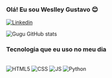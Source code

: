 ### Olá! Eu sou Weslley Gustavo 😊
[![Linkedin](https://img.shields.io/badge/LinkedIn-0077B5?style=for-the-badge&logo=linkedin&logoColor=white)](https://www.linkedin.com/in/weslley-gustavo-ti/)

![Gugu GitHub stats](https://github-readme-stats.vercel.app/api?username=Gugusk8&show_icons=true&theme=merko)

### Tecnologia que eu uso no meu dia

<div style= 'display: inline block'><br/>
    <img aling= 'center' alt='HTML5' src= 'https://img.shields.io/badge/HTML5-E34F26?style=for-the-badge&logo=html5&logoColor=white'>
    <img aling= 'center' alt='CSS' src= 'https://img.shields.io/badge/CSS-239120?&style=for-the-badge&logo=css3&logoColor=white'>
     <img aling= 'center' alt='JS' src= 'https://img.shields.io/badge/JavaScript-F7DF1E?style=for-the-badge&logo=javascript&logoColor=black'>
      <img aling= 'center' alt='Python' src= 'https://img.shields.io/badge/Python-3776AB?style=for-the-badge&logo=python&logoColor=white'>
    </div>
